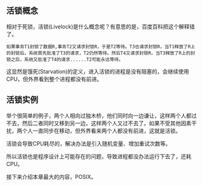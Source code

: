 
## 活锁概念

相对于死锁，活锁(Livelock)是什么概念呢？有意思的是，百度百科把这个解释错了。

```
如果事务T1封锁了数据R,事务T2又请求封锁R，于是T2等待。T3也请求封锁R，当T1释放了R上的封锁后，系统首先批准了T3的请求，T2仍然等待。然后T4又请求封锁R，当T3释放了R上的封锁之后，系统又批准了T4的请求......T2可能永远等待。
```

这显然是饿死(Starvation)的定义，进入活锁的进程是没有阻塞的，会继续使用CPU，但外界看到整个进程都没有前进。

## 活锁实例

举个很简单的例子，两个人相向过独木桥，他们同时向一边谦让，这样两个人都过不去，然后二者同时又移到另一边，这样两个人又过不去了。如果不受其他因素干扰，两个人一直同步在移动，但外界看来两个人都没有前进，这就是活锁。

活锁会导致CPU耗尽的，解决办法是引入随机变量、增加重试次数等。

所以活锁也是程序设计上可能存在的问题，导致进程都没办法运行下去了，还耗CPU。

接下来介绍本章最大的内容，POSIX。
